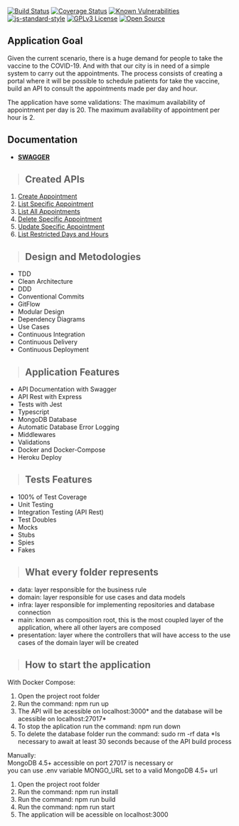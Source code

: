 [![Build Status](https://app.travis-ci.com/nxalan/appointment-api.svg?branch=main)](https://app.travis-ci.com/nxalan/appointment-api)
[![Coverage Status](https://coveralls.io/repos/github/nxalan/appointment-api/badge.svg?branch=main)](https://coveralls.io/github/nxalan/appointment-api?branch=main)
[![Known Vulnerabilities](https://snyk.io/test/github/nxalan/appointment-api/badge.svg)](https://snyk.io/test/github/nxalan/appointment-api)
[![js-standard-style](https://img.shields.io/badge/code%20style-standard-brightgreen.svg)](http://standardjs.com)
[![GPLv3 License](https://img.shields.io/badge/License-GPL%20v3-yellow.svg)](https://opensource.org/licenses/)
[![Open Source](https://badges.frapsoft.com/os/v1/open-source.svg?v=103)](https://opensource.org/)

## Application Goal

  Given the current scenario, there is a huge demand for people to take the vaccine to the COVID-19. And with that our city is in need of a simple system to carry out the appointments. The process consists of creating a portal where it will be possible to schedule patients for take the vaccine, build an API to consult the appointments made per day and hour.

  The application have some validations:
  The maximum availability of appointment per day is 20.
  The maximum availability of appointment per hour is 2.

## Documentation

* [**SWAGGER**](http://alan-appointment-api.herokuapp.com/api-docs)

> ## Created APIs

1. [Create Appointment](./requirements/add-appointment.md)
2. [List Specific Appointment](./requirements/get-appointment.md)
3. [List All Appointments](./requirements/get-appointments.md)
4. [Delete Specific Appointment](./requirements/delete-appointment.md)
5. [Update Specific Appointment](./requirements/edit-appointment.md)
6. [List Restricted Days and Hours](./requirements/get-restricted-dates.md)

> ## Design and Metodologies

* TDD
* Clean Architecture
* DDD
* Conventional Commits
* GitFlow
* Modular Design
* Dependency Diagrams
* Use Cases
* Continuous Integration
* Continuous Delivery
* Continuous Deployment

> ## Application Features

* API Documentation with Swagger
* API Rest with Express
* Tests with Jest
* Typescript
* MongoDB Database
* Automatic Database Error Logging
* Middlewares
* Validations
* Docker and Docker-Compose
* Heroku Deploy

> ## Tests Features

* 100% of Test Coverage
* Unit Testing
* Integration Testing (API Rest)
* Test Doubles
* Mocks
* Stubs
* Spies
* Fakes

> ## What every folder represents

* data: layer responsible for the business rule
* domain: layer responsible for use cases and data models
* infra: layer responsible for implementing repositories and database connection
* main: known as composition root, this is the most coupled layer of the application, where all other layers are composed
* presentation: layer where the controllers that will have access to the use cases of the domain layer will be created

> ## How to start the application

With Docker Compose: <br />
1. Open the project root folder
2. Run the command: npm run up
3. The API will be acessible on localhost:3000* and the database will be acessible on localhost:27017*
4. To stop the aplication run the command: npm run down
5. To delete the database folder run the command: sudo rm -rf data
*Is necessary to await at least 30 seconds because of the API build process

Manually: <br />
MongoDB 4.5+ accessible on port 27017 is necessary or<br />
you can use .env variable MONGO_URL set to a valid MongoDB 4.5+ url <br />
1. Open the project root folder
2. Run the command: npm run install
3. Run the command: npm run build
4. Run the command: npm run start
5. The application will be acessible on localhost:3000
